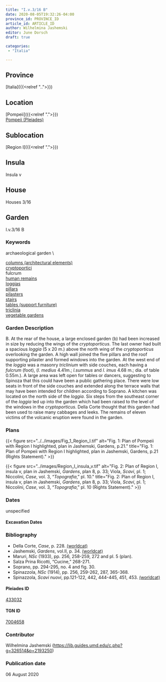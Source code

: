 ```yaml
---
title: "I.v.3/16 B"
date: 2020-08-05T19:32:26-04:00
province_id: PROVINCE_ID
article_id: ARTICLE_ID
author: Wilhelmina Jashemski
editor: June Dorsch
draft: true

categories:
 - "Italia"

---
```


## Province

[Italia]({{<relref "..">}})

<!--### Province Description-->

<!-- DESCRIPTION -->


## Location

[Pompeii]({{<relref ".">}}) \
[Pompeii (Pleiades)](https://pleiades.stoa.org/places/433032)

<!--### Location Description-->

<!-- LEAVE THIS BLANK FOR NOW -->

## Sublocation

[Region I]({{<relref ".">}})

<!--### Sublocation Description-->

<!-- DESCRIPTION -->

## Insula

Insula v

## House

Houses 3/16

<!-- I assume that 2/16 was a typo as this is listed as part B and an entry in I.v.3/16 is part A.-->

## Garden

I.v.3/16 B

### Keywords

archaeological garden \

[columns (architectural elements)](http://vocab.getty.edu/page/aat/300001571) \
[cryptoportici](http://vocab.getty.edu/page/aat/300004295) \
fulcrum \
[human remains](http://vocab.getty.edu/page/aat/300379896) \
[loggias](http://vocab.getty.edu/page/aat/300004137) \
[pillars](http://vocab.getty.edu/page/aat/300264605) \
[pilasters](http://vocab.getty.edu/page/aat/300002737) \
[stairs](http://vocab.getty.edu/page/aat/300003228) \
[tables (support furniture)](http://vocab.getty.edu/page/aat/300039548) \
[triclinia](http://vocab.getty.edu/page/aat/300004359) \
[vegetable gardens](http://vocab.getty.edu/page/aat/300008142)

### Garden Description

B. At the rear of the house, a large enclosed garden (b) had been increased in size by reducing the wings of the *cryptoporticus*. The last owner had built a spacious *loggia* (5 x 20 m.) above the north wing of the *cryptoporticus* overlooking the garden. A high wall joined the five pillars and the roof supporting pilaster and formed windows into the garden. At the west end of the *loggia* was a masonry *triclinium* with side couches, each having a *fulcrum* (foot), (*l. medius* 4.41m.; *l.summus* and *l. imus* 4.68 m.; dia. of table 0.55m.). A large area was left open for tables or dancers, suggesting to Spinoza that this could have been a public gathering place. There were low seats in front of the side couches and extended along the terrace walls that may have been intended for children according to Soprano. A kitchen was located on the north side of the *loggia*. Six steps from the southeast corner of the *loggia* led up into the garden which had been raised to the level of the windows in the *cryptoporticus*. Della Corte thought that this garden had been used to raise many cabbages and leeks. The remains of eleven victims of the volcanic eruption were found in the garden.

<!--### Maps-->

<!--
OLD WAY (DO NOT USE)
![alt_text](../../images/image_name.ext)
*CAPTION*

NEW WAY ↓↓↓↓
{{< figure src="../../images/image_name.ext" alt="ALT_TEXT" title="CAPTION" >}}
-->

### Plans

{{< figure src="../../images/Fig_1_Region_I.tif" alt="Fig. 1: Plan of Pompeii with Region I highlighted, plan in Jashemski, Gardens, p.21." title="Fig. 1: Plan of Pompeii with Region I highlighted, plan in Jashemski, Gardens, p.21 (Rights Statement)." >}}

{{< figure src="../images/Region_I_insula_v.tif" alt="Fig. 2: Plan of Region I, insula v, plan in Jashemski, *Gardens*, plan 8, p. 33; Viola, *Scavi*, pl. 1; Niccolini, *Case*, vol. 3, “*Topografia*,” pl. 10." title="Fig. 2: Plan of Region I, insula v, plan in Jashemski, *Gardens*, plan 8, p. 33; Viola, *Scavi*, pl. 1; Niccolini, *Case*, vol. 3, “*Topografia*,” pl. 10 (Rights Statement)." >}}

<!--### Images-->


### Dates

unspecified

#### Excavation Dates


### Bibliography

* Della Corte, *Case*, p. 228. [(worldcat)](http://www.worldcat.org/oclc/859831184)
* Jashemski, *Gardens*, vol.II, p. 34. [(worldcat)](http://www.worldcat.org/oclc/921816405)
* Maruri, *NSc* (1933), pp. 256, 258-259, 272 and pl. 5 (plan).
* Salza Prina Ricotti, “Cucine,” 268-271.
* Soprano, pp. 294-295, no. 4 and fig. 30.
* Spinazzola, *NSc* (1914), pp. 256, 259-262, 287, 365-368.
* Spinazzola, *Scavi nuovi*, pp.121-122, 442, 444-445, 451, 453. [(worldcat)](http://www.worldcat.org/oclc/883858580)

<!--#### Periodo ID-->

<!-- [PERIODO_ID](https://pleiades.stoa.org/places/PLEIADES_ID) -->

#### Pleiades ID

[433032](https://pleiades.stoa.org/places/433032)

#### TGN ID

[7004658](http://vocab.getty.edu/page/tgn/7004658)

### Contributor

Wilhelmina Jashemski (https://lib.guides.umd.edu/c.php?g=326514&p=2193250)

### Publication date

06 August 2020

<!--### Related articles-->

<!-- Links to other related articles. Leave blank for now -->
